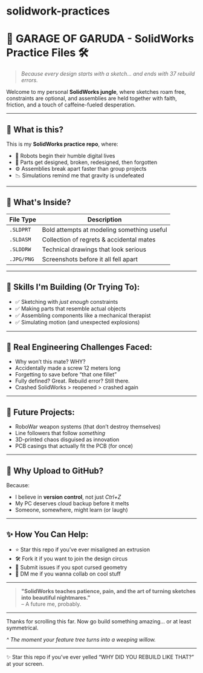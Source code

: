 # solidwork-practices
# 🦅 GARAGE OF GARUDA - SolidWorks Practice Files 🛠️  
> *Because every design starts with a sketch… and ends with 37 rebuild errors.*

Welcome to my personal **SolidWorks jungle**, where sketches roam free, constraints are optional, and assemblies are held together with faith, friction, and a touch of caffeine-fueled desperation.

---

## 🤔 What is this?

This is my **SolidWorks practice repo**, where:

- 🤖 Robots begin their humble digital lives  
- 🧱 Parts get designed, broken, redesigned, then forgotten  
- ⚙️ Assemblies break apart faster than group projects  
- 📉 Simulations remind me that gravity is undefeated

---

## 📁 What's Inside?
| File Type   | Description                          |
|-------------|--------------------------------------|
| `.SLDPRT`   | Bold attempts at modeling something useful  
| `.SLDASM`   | Collection of regrets & accidental mates  
| `.SLDDRW`   | Technical drawings that look serious  
| `.JPG/PNG`  | Screenshots before it all fell apart

---

## 🧪 Skills I'm Building (Or Trying To):

- ✅ Sketching with *just enough* constraints  
- ✅ Making parts that resemble actual objects  
- ✅ Assembling components like a mechanical therapist  
- ✅ Simulating motion (and unexpected explosions)

---

## 🤯 Real Engineering Challenges Faced:

- Why won’t this mate? WHY?  
- Accidentally made a screw 12 meters long  
- Forgetting to save before “that one fillet”  
- Fully defined? Great. Rebuild error? Still there.  
- Crashed SolidWorks > reopened > crashed again  

---

## 🦾 Future Projects:
- RoboWar weapon systems (that don’t destroy themselves)  
- Line followers that follow *something*  
- 3D-printed chaos disguised as innovation  
- PCB casings that actually fit the PCB (for once)

---

## 🚀 Why Upload to GitHub?

Because:
- I believe in **version control**, not just *Ctrl+Z*  
- My PC deserves cloud backup before it melts  
- Someone, somewhere, might learn (or laugh)

---

## ✨ How You Can Help:

- ⭐ Star this repo if you’ve ever misaligned an extrusion  
- 🛠️ Fork it if you want to join the design circus  
- 🧠 Submit issues if you spot cursed geometry  
- 📨 DM me if you wanna collab on cool stuff

---

> **"SolidWorks teaches patience, pain, and the art of turning sketches into beautiful nightmares."**  
– A future me, probably.

---

Thanks for scrolling this far. Now go build something amazing… or at least symmetrical.


*^ The moment your feature tree turns into a weeping willow.*

---

✨ Star this repo if you’ve ever yelled “WHY DID YOU REBUILD LIKE THAT?” at your screen.

